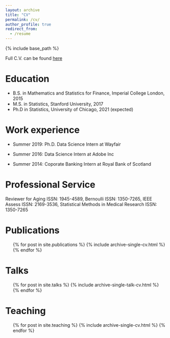 ```yaml
---
layout: archive
title: "CV"
permalink: /cv/
author_profile: true
redirect_from:
  - /resume
---
```


{% include base_path %}

Full C.V. can be found [here](http://yiliu9090.github.io/files/Yi_Liu_Resume_2019.pdf)

Education
======
* B.S. in Mathematics and Statistics for Finance, Imperial College London, 2015
* M.S. in Statistics, Stanford University, 2017
* Ph.D in Statistics, University of Chicago, 2021 (expected)

Work experience
======
* Summer 2019: Ph.D. Data Science Intern at Wayfair

* Summer 2016: Data Science Intern at Adobe Inc

* Summer 2014: Coporate Banking Intern at Royal Bank of Scotland

Professional Service
======
Reviewer for  Aging ISSN: 1945-4589,  Bernoulli ISSN: 1350-7265, IEEE Assess ISSN: 	2169-3536, Statistical Methods in Medical Research ISSN: 1350-7265


Publications
======
  <ul>{% for post in site.publications %}
    {% include archive-single-cv.html %}
  {% endfor %}</ul>
  
Talks
======
  <ul>{% for post in site.talks %}
    {% include archive-single-talk-cv.html %}
  {% endfor %}</ul>
  
Teaching
======
  <ul>{% for post in site.teaching %}
    {% include archive-single-cv.html %}
  {% endfor %}</ul>
  
